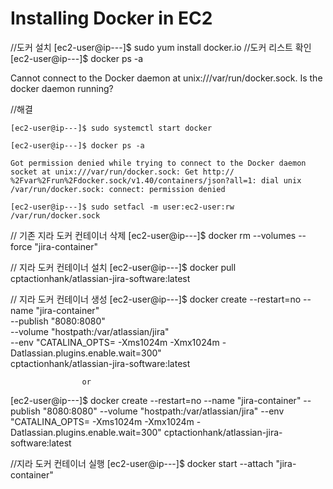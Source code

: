 # Installing Docker in EC2
//도커 설치
[ec2-user@ip---]$ sudo yum install docker.io
//도커 리스트 확인
[ec2-user@ip---]$ docker ps -a

Cannot connect to the Docker daemon at unix:///var/run/docker.sock. Is the docker daemon running?

//해결
```
[ec2-user@ip---]$ sudo systemctl start docker

[ec2-user@ip---]$ docker ps -a

Got permission denied while trying to connect to the Docker daemon socket at unix:///var/run/docker.sock: Get http:// %2Fvar%2Frun%2Fdocker.sock/v1.40/containers/json?all=1: dial unix /var/run/docker.sock: connect: permission denied

[ec2-user@ip---]$ sudo setfacl -m user:ec2-user:rw /var/run/docker.sock
```
// 기존 지라 도커 컨테이너 삭제 
[ec2-user@ip---]$ docker rm --volumes --force "jira-container"

// 지라 도커 컨테이너 설치
[ec2-user@ip---]$ docker pull cptactionhank/atlassian-jira-software:latest

// 지라 도커 컨테이너 생성
[ec2-user@ip---]$ docker create --restart=no --name "jira-container"\
 --publish "8080:8080"\
 --volume "hostpath:/var/atlassian/jira"\
 --env "CATALINA_OPTS= -Xms1024m -Xmx1024m -Datlassian.plugins.enable.wait=300"\
 cptactionhank/atlassian-jira-software:latest

                    or
                    
 [ec2-user@ip---]$ docker create --restart=no --name "jira-container" --publish "8080:8080" --volume "hostpath:/var/atlassian/jira" --env "CATALINA_OPTS= -Xms1024m -Xmx1024m -Datlassian.plugins.enable.wait=300" cptactionhank/atlassian-jira-software:latest

//지라 도커 컨테이너 실행
[ec2-user@ip---]$ docker start --attach "jira-container"